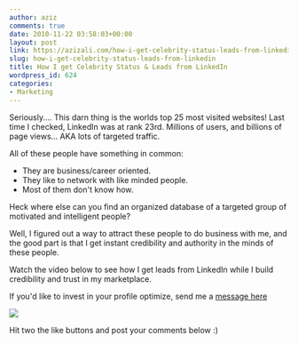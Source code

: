 ```yaml
---
author: aziz
comments: true
date: 2010-11-22 03:58:03+00:00
layout: post
link: https://azizali.com/how-i-get-celebrity-status-leads-from-linkedin/
slug: how-i-get-celebrity-status-leads-from-linkedin
title: How I get Celebrity Status & Leads from LinkedIn
wordpress_id: 624
categories:
- Marketing
---
```


Seriously.... This darn thing is the worlds top 25 most visited websites! Last time I checked, LinkedIn was at rank 23rd. Millions of users, and billions of page views... AKA lots of targeted traffic.
<!-- more -->

All of these people have something in common:
- They are business/career oriented.
- They like to network with like minded people.
- Most of them don't know how.

Heck where else can you find an organized database of a targeted group of motivated and intelligent people?

Well, I figured out a way to attract these people to do business with me, and the good part is that I get instant credibility and authority in the minds of these people.

Watch the video below to see how I get leads from LinkedIn while I build credibility and trust in my marketplace.



If you'd like to invest in your profile optimize, send me a [message here](http://daystodomination.com/contact/)

![](http://daystodomination.com/wp-content/themes/hyperion/style/images/post-comments-arrow.jpg)

Hit two the like buttons and post your comments below :)

